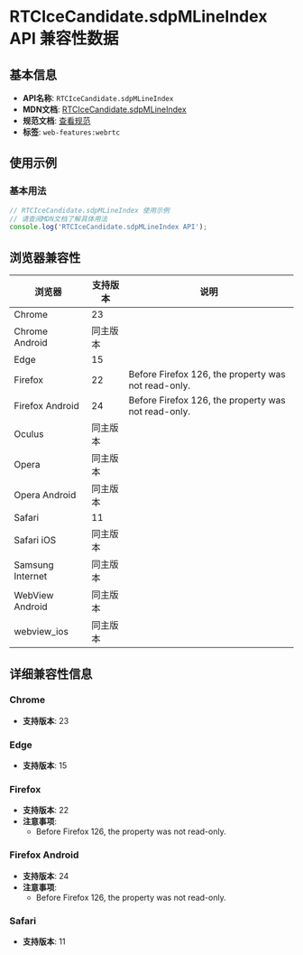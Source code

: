 # RTCIceCandidate.sdpMLineIndex API 兼容性数据

## 基本信息

- **API名称**: `RTCIceCandidate.sdpMLineIndex`
- **MDN文档**: [RTCIceCandidate.sdpMLineIndex](https://developer.mozilla.org/docs/Web/API/RTCIceCandidate/sdpMLineIndex)
- **规范文档**: [查看规范](https://w3c.github.io/webrtc-pc/#dom-rtcicecandidate-sdpmlineindex)
- **标签**: `web-features:webrtc`

## 使用示例

### 基本用法

```javascript
// RTCIceCandidate.sdpMLineIndex 使用示例
// 请查阅MDN文档了解具体用法
console.log('RTCIceCandidate.sdpMLineIndex API');
```

## 浏览器兼容性

| 浏览器 | 支持版本 | 说明 |
|--------|----------|------|
| Chrome | 23 |  |
| Chrome Android | 同主版本 |  |
| Edge | 15 |  |
| Firefox | 22 | Before Firefox 126, the property was not read-only. |
| Firefox Android | 24 | Before Firefox 126, the property was not read-only. |
| Oculus | 同主版本 |  |
| Opera | 同主版本 |  |
| Opera Android | 同主版本 |  |
| Safari | 11 |  |
| Safari iOS | 同主版本 |  |
| Samsung Internet | 同主版本 |  |
| WebView Android | 同主版本 |  |
| webview_ios | 同主版本 |  |

## 详细兼容性信息

### Chrome

- **支持版本**: 23

### Edge

- **支持版本**: 15

### Firefox

- **支持版本**: 22
- **注意事项**:
  - Before Firefox 126, the property was not read-only.

### Firefox Android

- **支持版本**: 24
- **注意事项**:
  - Before Firefox 126, the property was not read-only.

### Safari

- **支持版本**: 11

